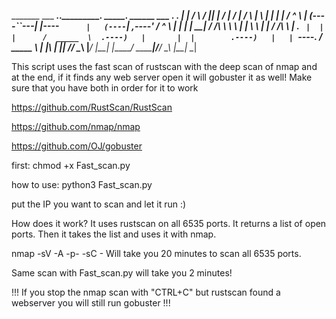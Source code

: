 






 _______      ___           _______..___________.        _______.  ______      ___      .__   __. 
|   ____|    /   \         /       ||           |       /       | /      |    /   \     |  \ |  | 
|  |__      /  ^  \       |   (----``---|  |----`      |   (----`|  ,----'   /  ^  \    |   \|  | 
|   __|    /  /_\  \       \   \        |  |            \   \    |  |       /  /_\  \   |  . `  | 
|  |      /  _____  \  .----)   |       |  |        .----)   |   |  `----. /  _____  \  |  |\   | 
|__|     /__/     \__\ |_______/        |__|        |_______/     \______|/__/     \__\ |__| \__| 
                                                                                                 

This script uses the fast scan of rustscan with the deep scan of nmap and at the end, if it finds any web server open it will gobuster it as well!
Make sure that you have both in order for it to work

https://github.com/RustScan/RustScan

https://github.com/nmap/nmap

https://github.com/OJ/gobuster

first:
chmod +x Fast_scan.py

how to use:
python3 Fast_scan.py

put the IP you want to scan and let it run :)

How does it work?
It uses rustscan on all 6535 ports.
It returns a list of open ports.
Then it takes the list and uses it with nmap.


nmap -sV -A -p- -sC <IP> - Will take you 20 minutes to scan all 6535 ports.
 
Same scan with Fast_scan.py will take you 2 minutes!

!!! If you stop the nmap scan with "CTRL+C" but rustscan found a webserver you will still run gobuster !!!
